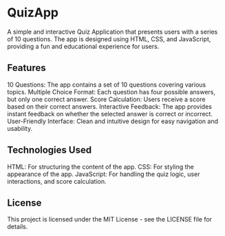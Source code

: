 # QuizApp
A simple and interactive Quiz Application that presents users with a series of 10 questions. The app is designed using HTML, CSS, and JavaScript, providing a fun and educational experience for users.

## Features
10 Questions: The app contains a set of 10 questions covering various topics.
Multiple Choice Format: Each question has four possible answers, but only one correct answer.
Score Calculation: Users receive a score based on their correct answers.
Interactive Feedback: The app provides instant feedback on whether the selected answer is correct or incorrect.
User-Friendly Interface: Clean and intuitive design for easy navigation and usability.

## Technologies Used
HTML: For structuring the content of the app.
CSS: For styling the appearance of the app.
JavaScript: For handling the quiz logic, user interactions, and score calculation.

## License
This project is licensed under the MIT License - see the LICENSE file for details.

